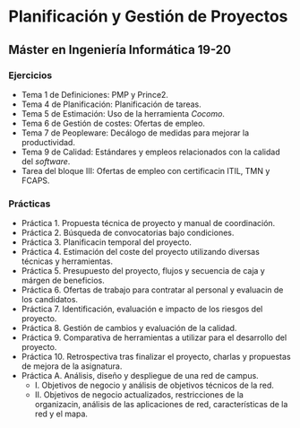 # Planificación y Gestión de Proyectos

## Máster en Ingeniería Informática 19-20

### Ejercicios 

* Tema 1 de Definiciones: PMP y Prince2.
* Tema 4 de Planificación: Planificación de tareas.
* Tema 5 de Estimación: Uso de la herramienta *Cocomo*.
* Tema 6 de Gestión de costes: Ofertas de empleo.
* Tema 7 de Peopleware: Decálogo de medidas para mejorar la productividad.
* Tema 9 de Calidad: Estándares y empleos relacionados con la calidad del *software*.
* Tarea del bloque III: Ofertas de empleo con certificacin ITIL, TMN y FCAPS.

### Prácticas

* Práctica 1. Propuesta técnica de proyecto y manual de coordinación.
* Práctica 2. Búsqueda de convocatorias bajo condiciones.
* Práctica 3. Planificacin temporal del proyecto.
* Práctica 4. Estimación del coste del proyecto utilizando diversas técnicas y herramientas.
* Práctica 5. Presupuesto del proyecto, flujos y secuencia de caja y márgen de beneficios.
* Práctica 6. Ofertas de trabajo para contratar al personal y evaluacin de los candidatos.
* Práctica 7. Identificación, evaluación e impacto de los riesgos del proyecto.
* Práctica 8. Gestión de cambios y evaluación de la calidad.
* Práctica 9. Comparativa de herramientas a utilizar para el desarrollo del proyecto.
* Práctica 10. Retrospectiva tras finalizar el proyecto, charlas y propuestas de mejora de la asignatura.
* Práctica A. Análisis, diseño y despliegue de una red de campus.
  - I. Objetivos de negocio y análisis de objetivos técnicos de la red.
  - II. Objetivos de negocio actualizados, restricciones de la organizacin, análisis de las aplicaciones de red, características de la red y el mapa.
